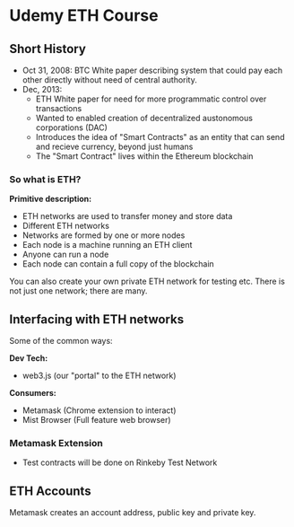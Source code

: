 # Udemy ETH Course

## Short History

- Oct 31, 2008: BTC White paper describing system that could pay each other directly without need of central authority.
- Dec, 2013:
	- ETH White paper for need for more programmatic control over transactions
	- Wanted to enabled creation of decentralized austonomous corporations (DAC)
	- Introduces the idea of "Smart Contracts" as an entity that can send and recieve currency, beyond just humans
	- The "Smart Contract" lives within the Ethereum blockchain

### So what is ETH?

**Primitive description:**

- ETH networks are used to transfer money and store data
- Different ETH networks
- Networks are formed by one or more nodes
- Each node is a machine running an ETH client
- Anyone can run a node
- Each node can contain a full copy of the blockchain

You can also create your own private ETH network for testing etc. There is not just one network; there are many.

## Interfacing with ETH networks

Some of the common ways:

**Dev Tech:**
- web3.js (our "portal" to the ETH network)

**Consumers:**
- Metamask (Chrome extension to interact)
- Mist Browser (Full feature web browser)

### Metamask Extension

- Test contracts will be done on Rinkeby Test Network

## ETH Accounts

Metamask creates an account address, public key and private key.

